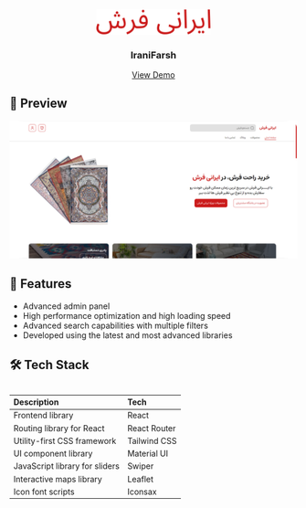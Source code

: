 <div align="center">
  <a href="https://m7a1s.github.io/AutoRent/">
    <img src="./src/assets/image/Logo.png" width="200" alt="Auto Rent Logo" />
  </a>
</div>

<h3 align="center">IraniFarsh</h3>

<p align="center">
  <a href="https://m7a1s.github.io/IraniFarsh/" style="margin: 0 10px;">View Demo</a>
</p>

## 📸 Preview

![screenshot](./src/assets/image/preview.png)

## 🚀 Features

- Advanced admin panel
- High performance optimization and high loading speed
- Advanced search capabilities with multiple filters
- Developed using the latest and most advanced libraries

## 🛠️ Tech Stack

<table align="left">
  <thead>
    <tr>
      <th style="text-align: left;">Description</th>
      <th style="text-align: left;">Tech</th>
    </tr>
  </thead>
  <tbody>
    <tr>
      <td style="text-align: left;">Frontend library</td>
      <td style="text-align: left;">React</td>
    </tr>
    <tr>
      <td style="text-align: left;">Routing library for React</td>
      <td style="text-align: left;">React Router</td>
    </tr>
    <tr>
      <td style="text-align: left;">Utility-first CSS framework</td>
      <td style="text-align: left;">Tailwind CSS</td>
    </tr>
    <tr>
      <td style="text-align: left;">UI component library</td>
      <td style="text-align: left;">Material UI</td>
    </tr>
    <tr>
      <td style="text-align: left;">JavaScript library for sliders</td>
      <td style="text-align: left;">Swiper</td>
    </tr>
    <tr>
      <td style="text-align: left;">Interactive maps library</td>
      <td style="text-align: left;">Leaflet</td>
    </tr>
    <tr>
      <td style="text-align: left;">Icon font scripts</td>
      <td style="text-align: left;">Iconsax</td>
    </tr>
  </tbody>
</table>
